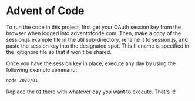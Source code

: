 # Advent of Code

To run the code in this project, first get your OAuth session key from the browser when logged into adventofcode.com.  Then, make a copy of the session.js.example file in the util sub-directory, rename it to session.js, and paste the session key into the designated spot.  This filename is specified in the .gitignore file so that it won't be shared.

Once you have the session key in place, execute any day by using the following example command:

```bash
node 2020/01
```

Replace the `01` there with whatever day you want to execute.  That's it!
